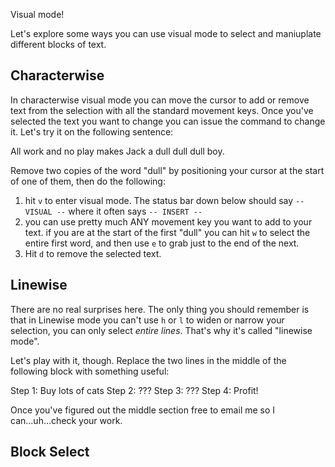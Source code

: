 Visual mode!

Let's explore some ways you can use visual mode to select and maniuplate different blocks of text. 

## Characterwise

In characterwise visual mode you can move the cursor to add or remove text from the selection with all the standard movement keys. Once you've selected the text you want to change you can issue the command to change it. Let's try it on the following sentence:

All work and no play makes Jack a dull dull dull boy.

Remove two copies of the word "dull" by positioning your cursor at the start of one of them, then do the following:

1. hit `v` to enter visual mode. The status bar down below should say `-- VISUAL --` where it often says `-- INSERT --`
2. you can use pretty much ANY movement key you want to add to your text. if you are at the start of the first "dull" you can hit `w` to select the entire first word, and then use `e` to grab just to the end of the next.
3. Hit `d` to remove the selected text.


## Linewise

There are no real surprises here. The only thing you should remember is that in Linewise mode you can't use `h` or `l` to widen or narrow your selection, you can only select *entire lines*. That's why it's called "linewise mode".


Let's play with it, though. Replace the two lines in the middle of the following block with something useful:

Step 1: Buy lots of cats
Step 2: ???
Step 3: ???
Step 4: Profit!

Once you've figured out the middle section free to email me so I can...uh...check your work.

## Block Select
